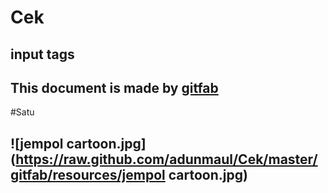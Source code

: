 # Cek
## input tags 
This document is made by [gitfab](http://gitfab.org)
---
#Satu

![jempol cartoon.jpg](https://raw.github.com/adunmaul/Cek/master/gitfab/resources/jempol cartoon.jpg)
---
